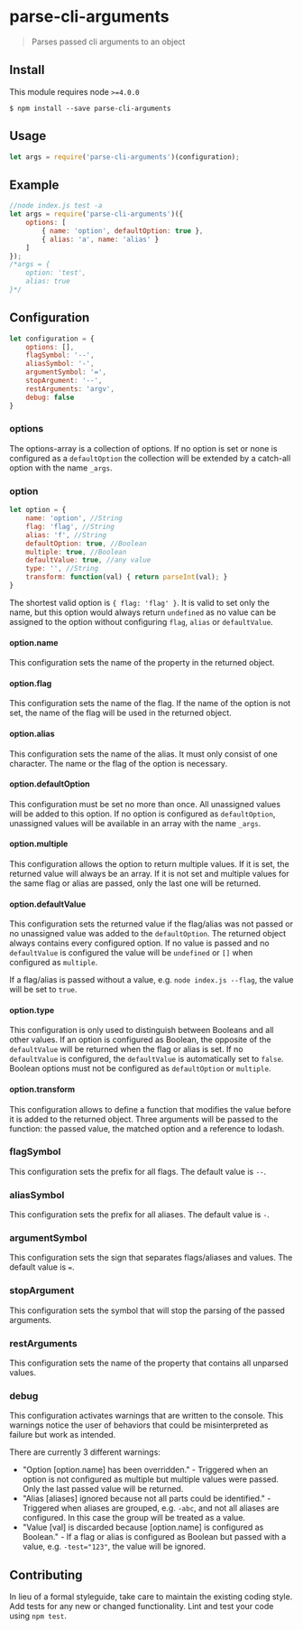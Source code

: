 # parse-cli-arguments

> Parses passed cli arguments to an object

## Install

This module requires node `>=4.0.0`

```
$ npm install --save parse-cli-arguments
```

## Usage

```js
let args = require('parse-cli-arguments')(configuration);
```

## Example

```js
//node index.js test -a
let args = require('parse-cli-arguments')({
    options: [
        { name: 'option', defaultOption: true },
        { alias: 'a', name: 'alias' }
    ]
});
/*args = {
    option: 'test',
    alias: true
}*/
```

## Configuration

```js
let configuration = {
    options: [],
    flagSymbol: '--',
    aliasSymbol: '-',
    argumentSymbol: '=',
    stopArgument: '--',
    restArguments: 'argv',
    debug: false
}
```

### options

The options-array is a collection of options. If no option is set or none is configured as a `defaultOption` the collection will be extended by a catch-all option with the name `_args`.

### option

```js
let option = {
    name: 'option', //String
    flag: 'flag', //String
    alias: 'f', //String
    defaultOption: true, //Boolean
    multiple: true, //Boolean
    defaultValue: true, //any value
    type: '', //String
    transform: function(val) { return parseInt(val); }
}
```

The shortest valid option is `{ flag: 'flag' }`. It is valid to set only the name, but this option would always return `undefined` as no value can be assigned to the option without configuring `flag`, `alias` or `defaultValue`.

#### option.name

This configuration sets the name of the property in the returned object.

#### option.flag

This configuration sets the name of the flag. If the name of the option is not set, the name of the flag will be used in the returned object.

#### option.alias

This configuration sets the name of the alias. It must only consist of one character. The name or the flag of the option is necessary.

#### option.defaultOption

This configuration must be set no more than once. All unassigned values will be added to this option. If no option is configured as `defaultOption`, unassigned values will be available in an array with the name `_args`.

#### option.multiple

This configuration allows the option to return multiple values. If it is set, the returned value will always be an array. If it is not set and multiple values for the same flag or alias are passed, only the last one will be returned.

#### option.defaultValue

This configuration sets the returned value if the flag/alias  was not passed or no unassigned value was added to the `defaultOption`. The returned object always contains every configured option. If no value is passed and no `defaultValue` is configured the value will be `undefined` or `[]` when configured as `multiple`.

If a flag/alias is passed without a value, e.g. `node index.js --flag`, the value will be set to `true`.

#### option.type

This configuration is only used to distinguish between Booleans and all other values. If an option is configured as Boolean, the opposite of the `defaultValue` will be returned when the flag or alias is set. If no `defaultValue` is configured, the `defaultValue` is automatically set to `false`. Boolean options must not be configured as `defaultOption` or `multiple`.

#### option.transform

This configuration allows to define a function that modifies the value before it is added to the returned object. Three arguments will be passed to the function: the passed value, the matched option and a reference to lodash.

### flagSymbol

This configuration sets the prefix for all flags. The default value is `--`.

### aliasSymbol

This configuration sets the prefix for all aliases. The default value is `-`.

### argumentSymbol

This configuration sets the sign that separates flags/aliases and values. The default value is `=`.

### stopArgument

This configuration sets the symbol that will stop the parsing of the passed arguments.

### restArguments

This configuration sets the name of the property that contains all unparsed values.

### debug

This configuration activates warnings that are written to the console. This warnings notice the user of behaviors that could be misinterpreted as failure but work as intended.

There are currently 3 different warnings:
- "Option [option.name] has been overridden." - Triggered when an option is not configured as multiple but multiple values were passed. Only the last passed value will be returned.
- "Alias [aliases] ignored because not all parts could be identified." - Triggered when aliases are grouped, e.g. `-abc`, and not all aliases are configured. In this case the group will be treated as a value.
- "Value [val] is discarded because [option.name] is configured as Boolean." - If a flag or alias is configured as Boolean but passed with a value, e.g. `-test="123"`, the value will be ignored.

## Contributing
In lieu of a formal styleguide, take care to maintain the existing coding style. Add tests for any new or changed functionality. Lint and test your code using `npm test`.
